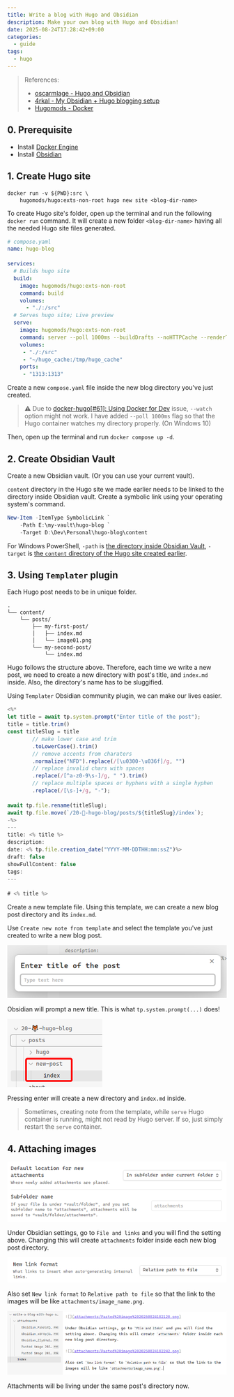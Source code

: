 ```yaml
---
title: Write a blog with Hugo and Obsidian
description: Make your own blog with Hugo and Obsidian!
date: 2025-08-24T17:28:42+09:00
categories:
  - guide
tags:
  - hugo
---
```


> References:
> - [oscarmlage - Hugo and Obsidian](https://oscarmlage.com/posts/hugo-and-obsidian/)
> - [4rkal - My Obsidian + Hugo blogging setup](https://4rkal.com/posts/obsidian-hugo/)
> - [Hugomods - Docker](https://docker.hugomods.com/docs/introduction/)

## 0. Prerequisite

- Install [Docker Engine](https://docs.docker.com/engine/install/)
- Install [Obsidian](https://obsidian.md/)

## 1. Create Hugo site

```shell
docker run -v ${PWD}:src \
	hugomods/hugo:exts-non-root hugo new site <blog-dir-name>
```

To create Hugo site's folder, open up the terminal and run the following `docker run` command. It will create a new folder `<blog-dir-name>` having all the needed Hugo site files generated.

```yaml
# compose.yaml
name: hugo-blog

services:
  # Builds hugo site
  build:
    image: hugomods/hugo:exts-non-root
    command: build
    volumes:
      - "./:/src"
  # Serves hugo site; Live preview
  serve:
    image: hugomods/hugo:exts-non-root
    command: server --poll 1000ms --buildDrafts --noHTTPCache --renderToMemory
    volumes:
     - "./:/src"
     - "~/hugo_cache:/tmp/hugo_cache"
    ports:
     - "1313:1313"
```

Create a new `compose.yaml` file inside the new blog directory you've just created.

> ⚠&#xFE0F; Due to [docker-hugo\[#61\]: Using Docker for Dev](https://github.com/klakegg/docker-hugo/issues/61) issue, `--watch` option might not work.
> I have added `--poll 1000ms` flag so that the Hugo container watches my directory properly. (On Windows 10)

Then, open up the terminal and run `docker compose up -d`.

## 2. Create Obsidian Vault

Create a new Obsidian vault. (Or you can use your current vault).

`content` directory in the Hugo site we made earlier needs to be linked to the directory inside Obsidian vault. Create a symbolic link using your operating system's command.

```powershell
New-Item -ItemType SymbolicLink `
	-Path E:\my-vault\hugo-blog `
	-Target D:\Dev\Personal\hugo-blog\content
```

For Windows PowerShell, `-path` is <u>the directory inside Obsidian Vault</u>, `-target` is <u>the `content` directory of the Hugo site created earlier</u>.

## 3. Using `Templater` plugin

Each Hugo post needs to be in unique folder. 

```plaintext
.
└── content/
    └── posts/
        ├── my-first-post/
        │   ├── index.md
        │   └── image01.png
        └── my-second-post/
            └── index.md
```

Hugo follows the structure above. Therefore, each time we write a new post, we need to create a new directory with post's title, and `index.md` inside. Also, the directory's name has to be sluggified.

Using `Templater` Obsidian community plugin, we can make our lives easier.

```js
<%*
let title = await tp.system.prompt("Enter title of the post");
title = title.trim()
const titleSlug = title
		// make lower case and trim
		.toLowerCase().trim()
		// remove accents from charaters
		.normalize("NFD").replace(/[\u0300-\u036f]/g, "")
		// replace invalid chars with spaces
        .replace(/[^a-z0-9\s-]/g, " ").trim()
        // replace multiple spaces or hyphens with a single hyphen
		.replace(/[\s-]+/g, "-");

await tp.file.rename(titleSlug);
await tp.file.move(`/20-🦊-hugo-blog/posts/${titleSlug}/index`);
-%>
---
title: <% title %>
description:
date: <% tp.file.creation_date("YYYY-MM-DDTHH:mm:ssZ")%>
draft: false
showFullContent: false
tags:
---

# <% title %>
```

Create a new template file. Using this template, we can create a new blog post directory and its `index.md`.

Use `Create new note from template` and select the template you've just created to write a new blog post.

![](attachments/Obsidian_FakraXQdCq.png)

Obsidian will prompt a new title. This is what `tp.system.prompt(...)` does!

![](attachments/Obsidian_ZIy6HuS2Ti.png)

Pressing enter will create a new directory and `index.md` inside.

> Sometimes, creating note from the template, while `serve` Hugo container is running, might not read by Hugo server. If so, just simply restart the `serve` container.

## 4. Attaching images

![](attachments/Pasted%20image%2020250824182120.png)

Under Obsidian settings, go to `File and links` and you will find the setting above. Changing this will create `attachments` folder inside each new blog post directory.

![](attachments/Pasted%20image%2020250824182242.png)

Also set `New link format` to `Relative path to file` so that the link to the images will be like `attachments/image_name.png`.

![](attachments/MiXgu5xYnD.png)

Attachments will be living under the same post's directory now.
